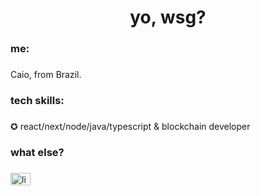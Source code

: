 <h1 align="center">yo, wsg?</h1>

###

<h3 align="left">me:</h3>

###

<p align="left">Caio, from Brazil.</p>

###

<h3 align="left">tech skills:</h3>

###

<p align="left">✪ react/next/node/java/typescript & blockchain developer</p>

###

<h3 align="left">what else?</h3>

###

<div align="left">
  <a href="https://linkedin.com/in/caiobusarellodutra/" target="_blank">
    <img src="https://raw.githubusercontent.com/maurodesouza/profile-readme-generator/master/src/assets/icons/social/linkedin/default.svg" width="32" height="20" alt="linkedin logo"  />
  </a>
</div>

###

